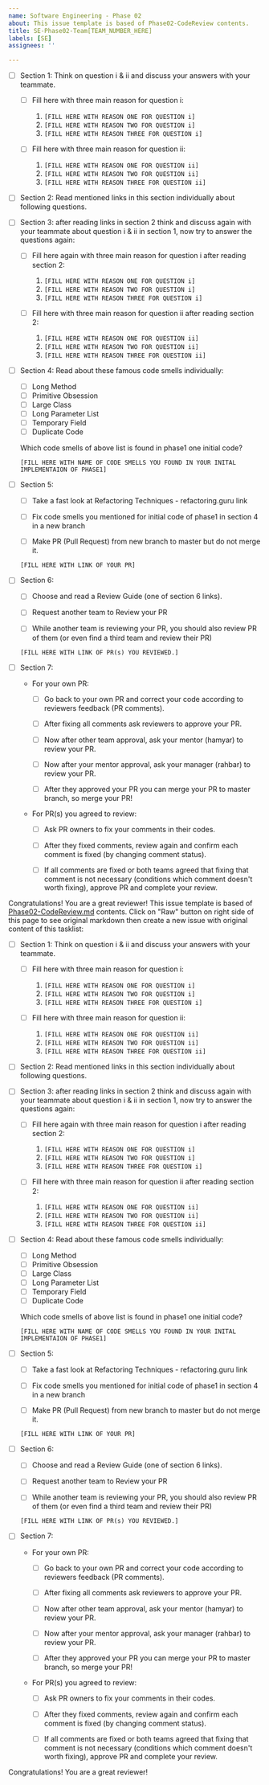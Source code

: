 ```yaml
---
name: Software Engineering - Phase 02
about: This issue template is based of Phase02-CodeReview contents.
title: SE-Phase02-Team[TEAM_NUMBER_HERE]
labels: [SE]
assignees: ''

---
```


- [ ] Section 1: Think on question i & ii and discuss your answers with your teammate.
  - [ ] Fill here with three main reason for question i:
    1. `[FILL HERE WITH REASON ONE FOR QUESTION i]`
    1. `[FILL HERE WITH REASON TWO FOR QUESTION i]`
    1. `[FILL HERE WITH REASON THREE FOR QUESTION i]`

  - [ ] Fill here with three main reason for question ii:
    1. `[FILL HERE WITH REASON ONE FOR QUESTION ii]`
    1. `[FILL HERE WITH REASON TWO FOR QUESTION ii]`
    1. `[FILL HERE WITH REASON THREE FOR QUESTION ii]`

- [ ] Section 2: Read mentioned links in this section individually about following questions.

- [ ] Section 3: after reading links in section 2 think and discuss again with your teammate about question i & ii in section 1, now try to answer the questions again:
  - [ ] Fill here again with three main reason for question i after reading section 2:
    1. `[FILL HERE WITH REASON ONE FOR QUESTION i]`
    1. `[FILL HERE WITH REASON TWO FOR QUESTION i]`
    1. `[FILL HERE WITH REASON THREE FOR QUESTION i]`

  - [ ] Fill here with three main reason for question ii after reading section 2:
    1. `[FILL HERE WITH REASON ONE FOR QUESTION ii]`
    1. `[FILL HERE WITH REASON TWO FOR QUESTION ii]`
    1. `[FILL HERE WITH REASON THREE FOR QUESTION ii]`
 
- [ ] Section 4: Read about these famous code smells individually:
  - [ ] Long Method
  - [ ] Primitive Obsession
  - [ ] Large Class
  - [ ] Long Parameter List
  - [ ] Temporary Field
  - [ ] Duplicate Code
  
  Which code smells of above list is found in phase1 one initial code?
  
  `[FILL HERE WITH NAME OF CODE SMELLS YOU FOUND IN YOUR INITAL IMPLEMENTAION OF PHASE1]`

- [ ] Section 5: 
  - [ ] Take a fast look at Refactoring Techniques - refactoring.guru link

  - [ ] Fix code smells you mentioned for initial code of phase1 in section 4 in a new branch

  - [ ] Make PR (Pull Request) from new branch to master but do not merge it.

  `[FILL HERE WITH LINK OF YOUR PR]`

- [ ] Section 6: 
  - [ ] Choose and read a Review Guide (one of section 6 links).

  - [ ] Request another team to Review your PR

  - [ ] While another team is reviewing your PR, you should also review PR of them (or even find a third team and review their PR) 

  `[FILL HERE WITH LINK OF PR(s) YOU REVIEWED.]`

- [ ] Section 7:
  * For your own PR:
    - [ ] Go back to your own PR and correct your code according to reviewers feedback (PR comments).

    - [ ] After fixing all comments ask reviewers to approve your PR.
    
    - [ ] Now after other team approval, ask your mentor (hamyar) to review your PR.
    
    - [ ] Now after your mentor approval, ask your manager (rahbar) to review your PR.

    - [ ] After they approved your PR you can merge your PR to master branch, so merge your PR!

  * For PR(s) you agreed to review:
    - [ ] Ask PR owners to fix your comments in their codes.

    - [ ] After they fixed comments, review again and confirm each comment is fixed (by changing comment status).

    - [ ] If all comments are fixed or both teams agreed that fixing that comment is not necessary (conditions which comment doesn't worth fixing), approve PR and complete your review.

Congratulations! You are a great reviewer!
This issue template is based of [Phase02-CodeReview.md](./Phase02-CodeReview.md) contents.
Click on "Raw" button on right side of this page to see original markdown then create a new issue with original content of this tasklist:


- [ ] Section 1: Think on question i & ii and discuss your answers with your teammate.
  - [ ] Fill here with three main reason for question i:
    1. `[FILL HERE WITH REASON ONE FOR QUESTION i]`
    1. `[FILL HERE WITH REASON TWO FOR QUESTION i]`
    1. `[FILL HERE WITH REASON THREE FOR QUESTION i]`

  - [ ] Fill here with three main reason for question ii:
    1. `[FILL HERE WITH REASON ONE FOR QUESTION ii]`
    1. `[FILL HERE WITH REASON TWO FOR QUESTION ii]`
    1. `[FILL HERE WITH REASON THREE FOR QUESTION ii]`

- [ ] Section 2: Read mentioned links in this section individually about following questions.

- [ ] Section 3: after reading links in section 2 think and discuss again with your teammate about question i & ii in section 1, now try to answer the questions again:
  - [ ] Fill here again with three main reason for question i after reading section 2:
    1. `[FILL HERE WITH REASON ONE FOR QUESTION i]`
    1. `[FILL HERE WITH REASON TWO FOR QUESTION i]`
    1. `[FILL HERE WITH REASON THREE FOR QUESTION i]`

  - [ ] Fill here with three main reason for question ii after reading section 2:
    1. `[FILL HERE WITH REASON ONE FOR QUESTION ii]`
    1. `[FILL HERE WITH REASON TWO FOR QUESTION ii]`
    1. `[FILL HERE WITH REASON THREE FOR QUESTION ii]`
 
- [ ] Section 4: Read about these famous code smells individually:
  - [ ] Long Method
  - [ ] Primitive Obsession
  - [ ] Large Class
  - [ ] Long Parameter List
  - [ ] Temporary Field
  - [ ] Duplicate Code
  
  Which code smells of above list is found in phase1 one initial code?
  
  `[FILL HERE WITH NAME OF CODE SMELLS YOU FOUND IN YOUR INITAL IMPLEMENTAION OF PHASE1]`

- [ ] Section 5: 
  - [ ] Take a fast look at Refactoring Techniques - refactoring.guru link

  - [ ] Fix code smells you mentioned for initial code of phase1 in section 4 in a new branch

  - [ ] Make PR (Pull Request) from new branch to master but do not merge it.

  `[FILL HERE WITH LINK OF YOUR PR]`

- [ ] Section 6: 
  - [ ] Choose and read a Review Guide (one of section 6 links).

  - [ ] Request another team to Review your PR

  - [ ] While another team is reviewing your PR, you should also review PR of them (or even find a third team and review their PR) 

  `[FILL HERE WITH LINK OF PR(s) YOU REVIEWED.]`

- [ ] Section 7:
  * For your own PR:
    - [ ] Go back to your own PR and correct your code according to reviewers feedback (PR comments).

    - [ ] After fixing all comments ask reviewers to approve your PR.
    
    - [ ] Now after other team approval, ask your mentor (hamyar) to review your PR.
    
    - [ ] Now after your mentor approval, ask your manager (rahbar) to review your PR.

    - [ ] After they approved your PR you can merge your PR to master branch, so merge your PR!

  * For PR(s) you agreed to review:
    - [ ] Ask PR owners to fix your comments in their codes.

    - [ ] After they fixed comments, review again and confirm each comment is fixed (by changing comment status).

    - [ ] If all comments are fixed or both teams agreed that fixing that comment is not necessary (conditions which comment doesn't worth fixing), approve PR and complete your review.

Congratulations! You are a great reviewer!
